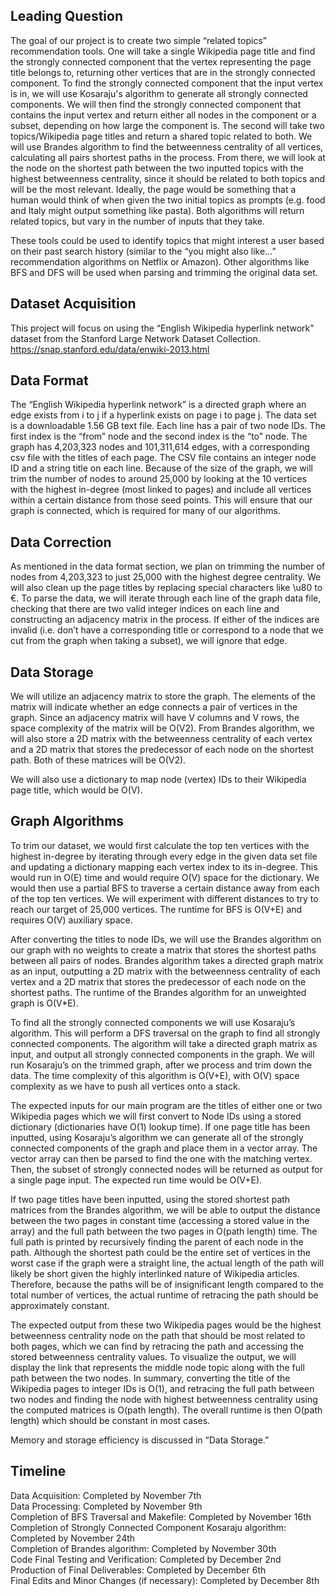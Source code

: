 ## Leading Question 

The goal of our project is to create two simple “related topics” recommendation tools. One will take a single Wikipedia page title and find the strongly connected component that the vertex representing the page title belongs to, returning other vertices that are in the strongly connected component. To find the strongly connected component that the input vertex is in, we will use Kosaraju's algorithm to generate all strongly connected components. We will then find the strongly connected component that contains the input vertex and return either all nodes in the component or a subset, depending on how large the component is. The second will take two topics/Wikipedia page titles and return a shared topic related to both. We will use Brandes algorithm to find the betweenness centrality of all vertices, calculating all pairs shortest paths in the process. From there, we will look at the node on the shortest path between the two inputted topics with the highest betweenness centrality, since it should be related to both topics and will be the most relevant. Ideally, the page would be something that a human would think of when given the two initial topics as prompts (e.g. food and Italy might output something like pasta). Both algorithms will return related topics, but vary in the number of inputs that they take. 

These tools could be used to identify topics that might interest a user based on their past search history (similar to the “you might also like…” recommendation algorithms on Netflix or Amazon). Other algorithms like BFS and DFS will be used when parsing and trimming the original data set. 

## Dataset Acquisition
This project will focus on using the “English Wikipedia hyperlink network” dataset from the Stanford Large Network Dataset Collection. 
https://snap.stanford.edu/data/enwiki-2013.html

## Data Format

The “English Wikipedia hyperlink network” is a directed graph where an edge exists from i to j if a hyperlink exists on page i to page j. 
The data set is a downloadable 1.56 GB text file. Each line has a pair of two node IDs. The first index is the “from” node and the second index is the “to” node. The graph has 4,203,323 nodes and 101,311,614 edges, with a corresponding csv file with the titles of each page. The CSV file contains an integer node ID and a string title on each line. Because of the size of the graph, we will trim the number of nodes to around 25,000 by looking at the 10 vertices with the highest in-degree (most linked to pages) and include all vertices within a certain distance from those seed points. This will ensure that our graph is connected, which is required for many of our algorithms. 
## Data Correction
As mentioned in the data format section, we plan on trimming the number of nodes from 4,203,323 to just 25,000 with the highest degree centrality. We will also clean up the page titles by replacing special characters like \u80 to €. To parse the data, we will iterate through each line of the graph data file, checking that there are two valid integer indices on each line and constructing an adjacency matrix in the process. If either of the indices are invalid (i.e. don’t have a corresponding title or correspond to a node that we cut from the graph when taking a subset), we will ignore that edge. 

## Data Storage
We will utilize an adjacency matrix to store the graph. The elements of the matrix will indicate whether an edge connects a pair of vertices in the graph. Since an adjacency matrix will have V columns and V rows, the space complexity of the matrix will be O(V2). From Brandes algorithm, we will also store a 2D matrix with the betweenness centrality of each vertex and a 2D matrix that stores the predecessor of each node on the shortest path. Both of these matrices will be O(V2). 

We will also use a dictionary to map node (vertex) IDs to their Wikipedia page title, which would be O(V).

## Graph Algorithms 

To trim our dataset, we would first calculate the top ten vertices with the highest in-degree by iterating through every edge in the given data set file and updating a dictionary mapping each vertex index to its in-degree. This would run in O(E) time and would require O(V) space for the dictionary. We would then use a partial BFS to traverse a certain distance away from each of the top ten vertices. We will experiment with different distances to try to reach our target of 25,000 vertices. The runtime for BFS is O(V+E) and requires O(V) auxiliary space.

After converting the titles to node IDs, we will use the Brandes algorithm on our graph with no weights to create a matrix that stores the shortest paths between all pairs of nodes. Brandes algorithm takes a directed graph matrix as an input, outputting a 2D matrix with the betweenness centrality of each vertex and a 2D matrix that stores the predecessor of each node on the shortest paths. The runtime of the Brandes algorithm for an unweighted graph is O(V*E).

To find all the strongly connected components we will use Kosaraju’s algorithm. This will perform a DFS traversal on the graph to find all strongly connected components. The algorithm will take a directed graph matrix as input, and output all strongly connected components in the graph. We will run Kosaraju’s on the trimmed graph, after we process and trim down the data. The time complexity of this algorithm is O(V+E), with O(V) space complexity as we have to push all vertices onto a stack. 

The expected inputs for our main program are the titles of either one or two Wikipedia pages which we will first convert to Node IDs using a stored dictionary (dictionaries have O(1) lookup time). If one page title has been inputted, using Kosaraju’s algorithm we can generate all of the strongly connected components of the graph and place them in a vector array. The vector array can then be parsed to find the one with the matching vertex. Then, the subset of strongly connected nodes will be returned as output for a single page input. The expected run time would be O(V+E).

If two page titles have been inputted, using the stored shortest path matrices from the Brandes algorithm, we will be able to output the distance between the two pages in constant time (accessing a stored value in the array) and the full path between the two pages in O(path length) time. The full path is printed by recursively finding the parent of each node in the path. Although the shortest path could be the entire set of vertices in the worst case if the graph were a straight line, the actual length of the path will likely be short given the highly interlinked nature of Wikipedia articles. Therefore, because the paths will be of insignificant length compared to the total number of vertices, the actual runtime of retracing the path should be approximately constant. 

The expected output from these two Wikipedia pages would be the highest betweenness centrality node on the path that should be most related to both pages, which we can find by retracing the path and accessing the stored betweenness centrality values. To visualize the output, we will display the link that represents the middle node topic along with the full path between the two nodes. In summary, converting the title of the Wikipedia pages to integer IDs is O(1), and retracing the full path between two nodes and finding the node with highest betweenness centrality using the computed matrices is O(path length). The overall runtime is then O(path length) which should be constant in most cases. 

Memory and storage efficiency is discussed in “Data Storage.”

## Timeline
Data Acquisition: Completed by November 7th <br />
Data Processing: Completed by November 9th <br />
Completion of BFS Traversal and Makefile: Completed by November 16th <br />
Completion of Strongly Connected Component Kosaraju algorithm: Completed by November 24th <br />
Completion of Brandes algorithm: Completed by November 30th <br />
Code Final Testing and Verification: Completed by December 2nd <br />
Production of Final Deliverables: Completed by December 6th <br />
Final Edits and Minor Changes (if necessary): Completed by December 8th

